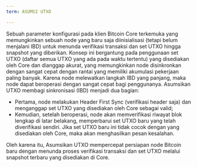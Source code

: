 ```yaml
---
term: ASUMSI UTXO

---
```

Sebuah parameter konfigurasi pada klien Bitcoin Core terkemuka yang memungkinkan sebuah node yang baru saja diinisialisasi (tetapi belum menjalani IBD) untuk menunda verifikasi transaksi dan set UTXO hingga snapshot yang diberikan. Konsep ini bergantung pada penggunaan set UTXO (daftar semua UTXO yang ada pada waktu tertentu) yang disediakan oleh Core dan dianggap akurat, yang memungkinkan node disinkronkan dengan sangat cepat dengan rantai yang memiliki akumulasi pekerjaan paling banyak. Karena node melewatkan langkah IBD yang panjang, maka node dapat beroperasi dengan sangat cepat bagi penggunanya. Asumsikan UTXO membagi sinkronisasi (IBD) menjadi dua bagian:


- Pertama, node melakukan Header First Sync (verifikasi header saja) dan menganggap set UTXO yang disediakan oleh Core sebagai valid;
- Kemudian, setelah beroperasi, node akan memverifikasi riwayat blok lengkap di latar belakang, memperbarui set UTXO baru yang telah diverifikasi sendiri. Jika set UTXO baru ini tidak cocok dengan yang disediakan oleh Core, maka akan menghasilkan pesan kesalahan.

Oleh karena itu, Asumsikan UTXO mempercepat persiapan node Bitcoin baru dengan menunda proses verifikasi transaksi dan set UTXO melalui snapshot terbaru yang disediakan di Core.